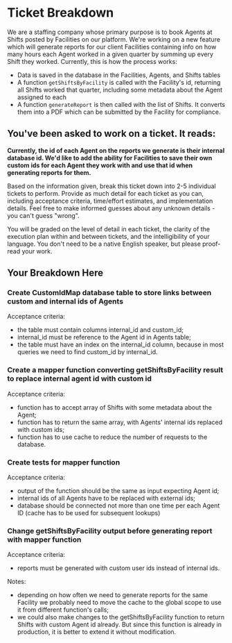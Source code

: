 # Ticket Breakdown
We are a staffing company whose primary purpose is to book Agents at Shifts posted by Facilities on our platform. We're working on a new feature which will generate reports for our client Facilities containing info on how many hours each Agent worked in a given quarter by summing up every Shift they worked. Currently, this is how the process works:

- Data is saved in the database in the Facilities, Agents, and Shifts tables
- A function `getShiftsByFacility` is called with the Facility's id, returning all Shifts worked that quarter, including some metadata about the Agent assigned to each
- A function `generateReport` is then called with the list of Shifts. It converts them into a PDF which can be submitted by the Facility for compliance.

## You've been asked to work on a ticket. It reads:

**Currently, the id of each Agent on the reports we generate is their internal database id. We'd like to add the ability for Facilities to save their own custom ids for each Agent they work with and use that id when generating reports for them.**


Based on the information given, break this ticket down into 2-5 individual tickets to perform. Provide as much detail for each ticket as you can, including acceptance criteria, time/effort estimates, and implementation details. Feel free to make informed guesses about any unknown details - you can't guess "wrong".


You will be graded on the level of detail in each ticket, the clarity of the execution plan within and between tickets, and the intelligibility of your language. You don't need to be a native English speaker, but please proof-read your work.

## Your Breakdown Here



### **Create CustomIdMap database table to store links between custom and internal ids of Agents**
Acceptance criteria:
- the table must contain columns internal_id and custom_id;
- internal_id must be reference to the Agent id in Agents table;
- the table must have an index on the internal_id column, because in most queries we need to find custom_id by internal_id.

### **Create a mapper function converting getShiftsByFacility result to replace internal agent id with custom id**
Acceptance criteria:
- function has to accept array of Shifts with some metadata about the Agent;
- function has to return the same array, with Agents' internal ids replaced with custom ids;
- function has to use cache to reduce the number of requests to the database.

### **Create tests for mapper function**
Acceptance criteria:
- output of the function should be the same as input expecting Agent id;
- internal ids of all Agents have to be replaced with external ids;
- database should be connected not more than one time per each Agent ID (cache has to be used for subsequent lookups)

### **Change getShiftsByFacility output before generating report with mapper function**
Acceptance criteria:
- reports must be generated with custom user ids instead of internal ids.

Notes: 
- depending on how often we need to generate reports for the same Facility we probably need to move the cache to the global scope to use it from different function's calls;
- we could also make changes to the getShiftsByFacility function to return Shifts with custom Agent id already. But since this function is already in production, it is better to extend it without modification.